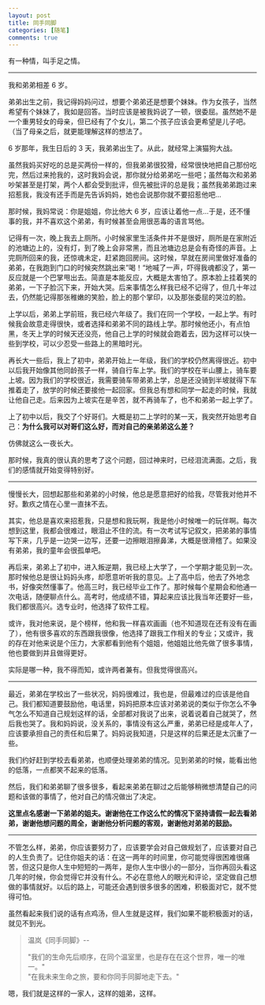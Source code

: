 ```yaml
---
layout: post
title: 同手同脚
categories: [随笔]
comments: true
---
```


有一种情，叫手足之情。

<!--more-->

------------------------------------------------------------------------------------------

我和弟弟相差 6 岁。

弟弟出生之前，我记得妈妈问过，想要个弟弟还是想要个妹妹。作为女孩子，当然希望有个妹妹了，我如是回答。当时应该是被我妈说了一顿，很委屈。虽然她不是一个重男轻女的母亲，但已经有了个女儿，第二个孩子应该会更希望是儿子吧。（当了母亲之后，就更能理解这样的想法了。

6 岁那年，我生日后的 3 天，我弟弟出生了。从此，就经常上演猫狗大战。

虽然我妈买好吃的总是买两份一样的，但我弟弟很狡猾，经常很快地把自己那份吃完，然后过来抢我的，这时我妈会说，那你就分给弟弟吃一些吧；虽然每次和弟弟吵架甚至是打架，两个人都会受到批评，但先被批评的总是我；虽然我弟弟跑过来招惹我，我没有还手而是先告诉妈妈，她也会说那你就不要招惹他吧...

那时候，我妈常说：你是姐姐，你比他大 6 岁，应该让着他一点...于是，还不懂事的我，并不喜欢这个弟弟，有时候甚至会用很恶毒的语言骂他。

记得有一次，晚上我去上厕所。小时候家里生活条件并不是很好，厕所是在家附近的池塘边上的，没有灯，到了晚上会非常黑，而且池塘边总是会有奇怪的声音。上完厕所回来的我，还惊魂未定，赶紧跑回房间。这时候，早就在房间里做好准备的弟弟，在我跑到门口的时候突然跳出来”喝！“地喊了一声，吓得我魂都没了，第一反应就是一个巴掌甩出去。简直是本能反应，大概是太害怕了。原本脸上挂着笑的弟弟，一下子脸沉下来，开始大哭。后来事情怎么样我已经不记得了，但几十年过去，仍然能记得那张稚嫩的笑脸，脸上的那个掌印，以及那张委屈的哭泣的脸。

上学以后，弟弟上学前班，我已经六年级了。我们在同一个学校，一起上学。有时候我会故意走得很快，或者选择和弟弟不同的路线上学。那时候他还小，有点怕黑，冬天上学的时候天还没亮，他自己上学的时候就会跑着去，因为这样可以快一些到学校，可以少忍受一些路上的黑暗时光。

再长大一些后，我上了初中，弟弟开始上一年级，我们的学校仍然离得很近。初中以后我开始像其他同龄孩子一样，骑自行车上学。我们的学校在半山腰上，骑车要上坡。因为我们的学校很近，我需要骑车带弟弟上学，总是还没骑到半坡就得下车推着走了，放学的时候还要接他一起回家。但我总有想和同学一起走的时候，我就让他自己走。后来因为上坡实在是辛苦，就不再骑车了，也不和弟弟一起上学了。

上了初中以后，我交了个好哥们。大概是初二上学时的某一天，我突然开始思考自己：**为什么我可以对哥们这么好，而对自己的亲弟弟这么差？**

仿佛就这么一夜长大。

那时候，我真的很认真的思考了这个问题，回过神来时，已经泪流满面。之后，我们的感情就开始变得特别好。

---------------------------------------------------------------------------------------------

慢慢长大，回想起那些和弟弟的小时候，他总是愿意把好的给我，尽管我对他并不好。歉疚之情在心里一直抹不去。

其实，他总是喜欢来招惹我，只是想和我玩啊，我是他小时候唯一的玩伴啊。每次想到这里，我都会很难过，眼泪止不住的流。有一次考试写记叙文，把弟弟的事情写下来，几乎是一边哭一边写，还要一边擦眼泪擦鼻涕，大概是很滑稽了。如果没有弟弟，我的童年会很孤单吧。

再后来，弟弟上了初中，进入叛逆期，我已经上大学了，一个学期才能见到一次。那时候他总是很让妈妈头疼，却愿意听听我的意见。上了高中后，他去了外地念书，好像突然懂事了。他高三时，我已经毕业工作了。那时候每个星期会和他通一次电话，随便聊点什么。高考时，他成绩不错，算起来应该比我当年还要好一些，我们都很高兴。选专业时，他选择了软件工程。

或许，我对他来说，是个榜样，他和我一样喜欢画画（也不知道现在还有没有在画了），他有很多喜欢的东西跟我很像，他选择了跟我工作相关的专业；又或许，我的存在对他来说是个压力，大家都看到他有个姐姐，他姐姐比他先做了很多事情，他也要做到并且做得更好。

实际是哪一种，我不得而知，或许两者兼有。但我觉得很高兴。

----------------------------------------------------------------------------------------------

最近，弟弟在学校出了一些状况，妈妈很难过，我也是，但最难过的应该是他自己。我们都知道要鼓励他，电话里，妈妈把原本应该对弟弟说的类似于你怎么不争气怎么不知道自己规划这样的话，全部都对我说了出来，说着说着自己就哭了，然后我也哭了。我和妈妈说，没关系的，事情没有这么严重，弟弟已经是成年人了，应该要承担自己的责任和后果了。妈妈说我知道，只是这样的后果还是太沉重了一些。

我们约好赶到学校去看弟弟，也顺便处理弟弟的情况。见到弟弟的时候，能看出他的低落，一点都笑不起来的低落。

然后，我们和弟弟聊了很多很多，看起来弟弟在聊过之后能够稍微想清楚自己的问题和该做的事情了，他对自己的情况做出了决定。

**这里点名感谢一下弟弟的姐夫。谢谢他在工作这么忙的情况下坚持请假一起去看弟弟，谢谢他想问题的周全，谢谢他分析问题的客观，谢谢他对弟弟的鼓励。**

-----------------------------------------------------------------------------------------------

不管怎么样，弟弟，你应该要努力了，应该要学会对自己做规划了，应该要对自己的人生负责了。记住你姐夫的话：在这一两年的时间里，你可能觉得很困难很痛苦，但这只是你人生中短短的一两年，是你人生中很小的一部分，当你再回头看这几年的时候，你会觉得它并没有什么。不必在意他人的眼光和评论，坚定做自己想做的事情就好。以后的路上，可能还会遇到很多很多的困难，积极面对它，就不觉得可怕。

虽然看起来我们说的话有点鸡汤，但人生就是这样，我们如果不能积极面对的话，就见不到光。

> 温岚《同手同脚》--  
>
> "我们的生命先后顺序，在同个温室里，也是存在在这个世界，唯一的唯一。"  
> "在我未来生命之旅，要和你同手同脚地走下去。"  

嗯，我们就是这样的一家人，这样的姐弟，这样。
